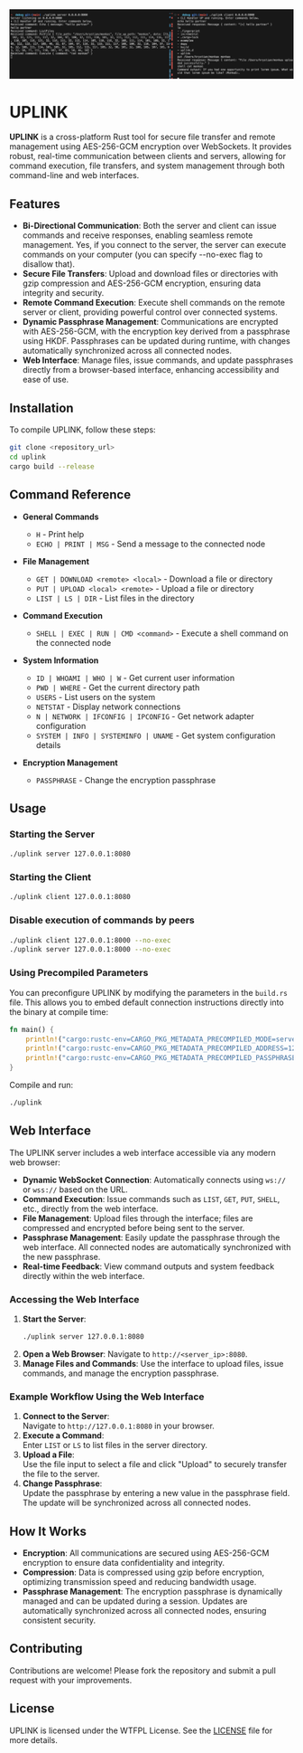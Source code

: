 <img src="https://raw.githubusercontent.com/krystianbajno/krystianbajno/main/img/uplink.png"/>

# UPLINK

**UPLINK** is a cross-platform Rust tool for secure file transfer and remote management using AES-256-GCM encryption over WebSockets. It provides robust, real-time communication between clients and servers, allowing for command execution, file transfers, and system management through both command-line and web interfaces.

## Features

- **Bi-Directional Communication**: Both the server and client can issue commands and receive responses, enabling seamless remote management. Yes, if you connect to the server, the server can execute commands on your computer (you can specify --no-exec flag to disallow that).
- **Secure File Transfers**: Upload and download files or directories with gzip compression and AES-256-GCM encryption, ensuring data integrity and security.
- **Remote Command Execution**: Execute shell commands on the remote server or client, providing powerful control over connected systems.
- **Dynamic Passphrase Management**: Communications are encrypted with AES-256-GCM, with the encryption key derived from a passphrase using HKDF. Passphrases can be updated during runtime, with changes automatically synchronized across all connected nodes.
- **Web Interface**: Manage files, issue commands, and update passphrases directly from a browser-based interface, enhancing accessibility and ease of use.

## Installation

To compile UPLINK, follow these steps:

```bash
git clone <repository_url>
cd uplink
cargo build --release
```

## Command Reference

- **General Commands**
  - `H` - Print help
  - `ECHO | PRINT | MSG` - Send a message to the connected node

- **File Management**
  - `GET | DOWNLOAD <remote> <local>` - Download a file or directory
  - `PUT | UPLOAD <local> <remote>` - Upload a file or directory
  - `LIST | LS | DIR` - List files in the directory

- **Command Execution**
  - `SHELL | EXEC | RUN | CMD <command>` - Execute a shell command on the connected node

- **System Information**
  - `ID | WHOAMI | WHO | W` - Get current user information
  - `PWD | WHERE` - Get the current directory path
  - `USERS` - List users on the system
  - `NETSTAT` - Display network connections
  - `N | NETWORK | IFCONFIG | IPCONFIG` - Get network adapter configuration
  - `SYSTEM | INFO | SYSTEMINFO | UNAME` - Get system configuration details

- **Encryption Management**
  - `PASSPHRASE` - Change the encryption passphrase

## Usage

### Starting the Server

```bash
./uplink server 127.0.0.1:8080
```

### Starting the Client

```bash
./uplink client 127.0.0.1:8080
```

### Disable execution of commands by peers
```bash
./uplink client 127.0.0.1:8000 --no-exec
./uplink server 127.0.0.1:8000 --no-exec
```

### Using Precompiled Parameters

You can preconfigure UPLINK by modifying the parameters in the `build.rs` file. This allows you to embed default connection instructions directly into the binary at compile time:

```rust
fn main() {
    println!("cargo:rustc-env=CARGO_PKG_METADATA_PRECOMPILED_MODE=server");
    println!("cargo:rustc-env=CARGO_PKG_METADATA_PRECOMPILED_ADDRESS=127.0.0.1:8080");
    println!("cargo:rustc-env=CARGO_PKG_METADATA_PRECOMPILED_PASSPHRASE=my_precompiled_passphrase");
}
```

Compile and run:

```bash
./uplink
```

## Web Interface

The UPLINK server includes a web interface accessible via any modern web browser:

- **Dynamic WebSocket Connection**: Automatically connects using `ws://` or `wss://` based on the URL.
- **Command Execution**: Issue commands such as `LIST`, `GET`, `PUT`, `SHELL`, etc., directly from the web interface.
- **File Management**: Upload files through the interface; files are compressed and encrypted before being sent to the server.
- **Passphrase Management**: Easily update the passphrase through the web interface. All connected nodes are automatically synchronized with the new passphrase.
- **Real-time Feedback**: View command outputs and system feedback directly within the web interface.

### Accessing the Web Interface

1. **Start the Server**:
   ```bash
   ./uplink server 127.0.0.1:8080
   ```
2. **Open a Web Browser**:
   Navigate to `http://<server_ip>:8080`.
3. **Manage Files and Commands**:
   Use the interface to upload files, issue commands, and manage the encryption passphrase.

### Example Workflow Using the Web Interface

1. **Connect to the Server**:  
   Navigate to `http://127.0.0.1:8080` in your browser.
2. **Execute a Command**:  
   Enter `LIST` or `LS` to list files in the server directory.
3. **Upload a File**:  
   Use the file input to select a file and click "Upload" to securely transfer the file to the server.
4. **Change Passphrase**:  
   Update the passphrase by entering a new value in the passphrase field. The update will be synchronized across all connected nodes.

## How It Works

- **Encryption**: All communications are secured using AES-256-GCM encryption to ensure data confidentiality and integrity.
- **Compression**: Data is compressed using gzip before encryption, optimizing transmission speed and reducing bandwidth usage.
- **Passphrase Management**: The encryption passphrase is dynamically managed and can be updated during a session. Updates are automatically synchronized across all connected nodes, ensuring consistent security.

## Contributing

Contributions are welcome! Please fork the repository and submit a pull request with your improvements.

## License

UPLINK is licensed under the WTFPL License. See the [LICENSE](LICENSE) file for more details.
